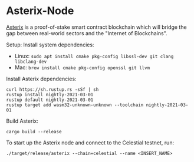 # Asterix-Node
[Asterix](https://asterix.network/) is a proof-of-stake smart contract
blockchain which will bridge the gap between real-world sectors and the "Internet of Blockchains".

Setup:
Install system dependencies:
- Linux: `sudo apt install cmake pkg-config libssl-dev git clang libclang-dev`
- Mac: `brew install cmake pkg-config openssl git llvm`

Install Asterix dependencies:

```
curl https://sh.rustup.rs -sSf | sh
rustup install nightly-2021-03-01
rustup default nightly-2021-03-01
rustup target add wasm32-unknown-unknown --toolchain nightly-2021-03-01
```

Build Asterix:

```
cargo build --release
```
To start up the Asterix node and connect to the Celestial testnet, run:
```
./target/release/asterix --chain=celestial --name <INSERT_NAME>
```
